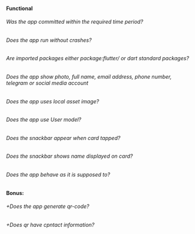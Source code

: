 #### Functional

###### Was the app committed within the required time period?

###### Does the app run without crashes?

###### Are imported packages either package:flutter/ or dart standard packages?

###### Does the app show photo, full name, email address, phone number, telegram or social media account

###### Does the app uses local asset image?

###### Does the app use User model?

###### Does the snackbar appear when card tapped?

###### Does the snackbar shows name displayed on card?

###### Does the app behave as it is supposed to?

#### Bonus:

###### +Does the app generate qr-code?

###### +Does qr have cpntact information?
